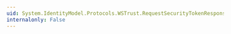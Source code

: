 ```yaml
---
uid: System.IdentityModel.Protocols.WSTrust.RequestSecurityTokenResponse.RequestedTokenCancelled
internalonly: False
---
```

